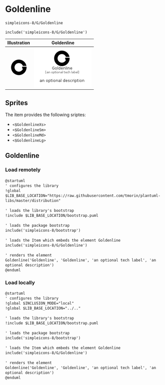 # Goldenline


```text
simpleicons-8/G/Goldenline
```

```text
include('simpleicons-8/G/Goldenline')
```



| Illustration | Goldenline |
| :---: | :---: |
| ![illustration for Illustration](../../simpleicons-8/G/Goldenline.png) | ![illustration for Goldenline](../../simpleicons-8/G/Goldenline.Local.png) |



## Sprites
The item provides the following sriptes:

- `<$GoldenlineXs>`
- `<$GoldenlineSm>`
- `<$GoldenlineMd>`
- `<$GoldenlineLg>`





## Goldenline

### Load remotely
```plantuml
@startuml
' configures the library
!global $LIB_BASE_LOCATION="https://raw.githubusercontent.com/tmorin/plantuml-libs/master/distribution"

' loads the library's bootstrap
!include $LIB_BASE_LOCATION/bootstrap.puml

' loads the package bootstrap
include('simpleicons-8/bootstrap')

' loads the Item which embeds the element Goldenline
include('simpleicons-8/G/Goldenline')

' renders the element
Goldenline('Goldenline', 'Goldenline', 'an optional tech label', 'an optional description')
@enduml
```

### Load locally
```plantuml
@startuml
' configures the library
!global $INCLUSION_MODE="local"
!global $LIB_BASE_LOCATION="../.."

' loads the library's bootstrap
!include $LIB_BASE_LOCATION/bootstrap.puml

' loads the package bootstrap
include('simpleicons-8/bootstrap')

' loads the Item which embeds the element Goldenline
include('simpleicons-8/G/Goldenline')

' renders the element
Goldenline('Goldenline', 'Goldenline', 'an optional tech label', 'an optional description')
@enduml
```

